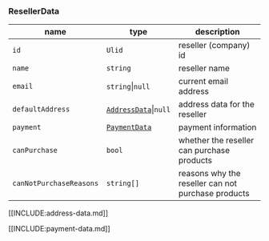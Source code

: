 ### ResellerData
| name                    | type                                     | description                                        |
|-------------------------|------------------------------------------|----------------------------------------------------|
| `id`                    | `Ulid`                                   | reseller (company) id                              |
| `name`                  | `string`                                 | reseller name                                      |
| `email`                 | `string`\|`null`                         | current email address                              |
| `defaultAddress`        | [`AddressData`](address-data.md)\|`null` | address data for the reseller                      |
| `payment`               | [`PaymentData`](payment-data.md)         | payment information                                |
| `canPurchase`           | `bool`                                   | whether the reseller can purchase products         |
| `canNotPurchaseReasons` | `string[]`                               | reasons why the reseller can not purchase products |

[[INCLUDE:address-data.md]]

[[INCLUDE:payment-data.md]]
